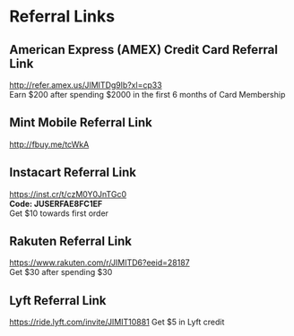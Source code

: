 # Referral Links

## American Express (AMEX) Credit Card Referral Link
<http://refer.amex.us/JIMITDg9lb?xl=cp33>  
Earn $200 after spending $2000 in the first 6 months of Card Membership

## Mint Mobile Referral Link
<http://fbuy.me/tcWkA>

## Instacart Referral Link
<https://inst.cr/t/czM0Y0JnTGc0>  
**Code: JUSERFAE8FC1EF**  
Get $10 towards first order

## Rakuten Referral Link
<https://www.rakuten.com/r/JIMITD6?eeid=28187>  
Get $30 after spending $30

## Lyft Referral Link
<https://ride.lyft.com/invite/JIMIT10881>
Get $5 in Lyft credit
